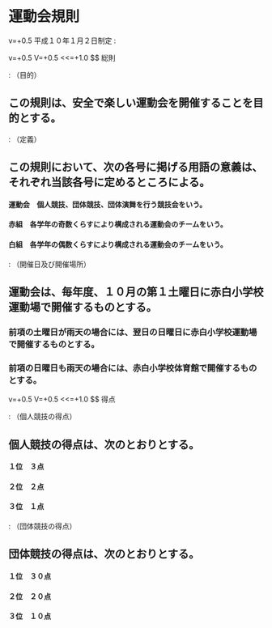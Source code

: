 <!----------------------【設定】-------------------------

# プロパティに表示される書面のタイトルを指定ください。
書題名: サンプル運動会規則

# 3つの書式（普通、契約、条文）を指定できます。
文書式: 条文

# [Word形式ファイルの作成方法]
# python3 makdo_md2docx.py --document-style j kisoku.md kisoku.docx

-------------------------------------------------------->

# 運動会規則

v=+0.5
平成１０年１月２日制定 :

v=+0.5 V=+0.5 <<=+1.0
$$ 総則

: （目的）

## この規則は、安全で楽しい運動会を開催することを目的とする。

: （定義）

## この規則において、次の各号に掲げる用語の意義は、それぞれ当該各号に定めるところによる。

#### 運動会　個人競技、団体競技、団体演舞を行う競技会をいう。

#### 赤組　各学年の奇数くらすにより構成される運動会のチームをいう。

#### 白組　各学年の偶数くらすにより構成される運動会のチームをいう。

: （開催日及び開催場所）

## 運動会は、毎年度、１０月の第１土曜日に赤白小学校運動場で開催するものとする。

### 前項の土曜日が雨天の場合には、翌日の日曜日に赤白小学校運動場で開催するものとする。

### 前項の日曜日も雨天の場合には、赤白小学校体育館で開催するものとする。

v=+0.5 V=+0.5 <<=+1.0
$$ 得点

: （個人競技の得点）

## 個人競技の得点は、次のとおりとする。

#### １位　３点

#### ２位　２点

#### ３位　１点

: （団体競技の得点）

## 団体競技の得点は、次のとおりとする。

#### １位　３０点

#### ２位　２０点

#### ３位　１０点

